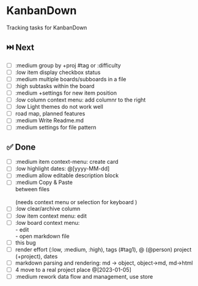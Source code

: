 # KanbanDown

Tracking tasks for KanbanDown

## ⏭️ Next

- [ ] :medium group by +proj #tag or :difficulty
- [ ] :low item display checkbox status
- [ ] :medium multiple boards/subboards in a file
- [ ] :high subtasks within the board
- [ ] :medium +settings for new item position
- [ ] :low column context menu: add columnr to the right
- [ ] :low Light themes do not work well
- [ ] road map, planned features
- [ ] :medium Write Readme.md
- [ ] :medium settings for file pattern

## ✅ Done

- [ ] :medium item context-menu: create card
- [ ] :low highlight dates: @[yyyy-MM-dd]
- [ ] :medium allow editable description block
- [ ] :medium Copy & Paste    <br />between files <br /> <br />(needs context menu or selection for keyboard )
- [ ] :low clear/archive column
- [ ] :low item context menu: edit
- [ ] :low board context menu:  <br />- edit <br />- open markdown file
- [ ] this bug
- [ ] render effort (:low, :medium, :high), tags (#tag1), @ (@person) project (+project), dates
- [ ] markdown parsing and rendering: md -> object, object->md, md->html
- [ ] 4 move to a real project place @[2023-01-05]
- [ ] :medium rework data flow and management, use store
